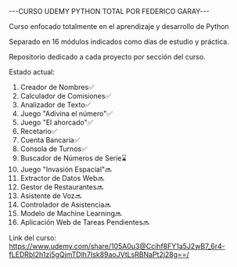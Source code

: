 ---CURSO UDEMY PYTHON TOTAL POR FEDERICO GARAY---

Curso enfocado totalmente en el aprendizaje y desarrollo de Python

Separado en 16 módulos indicados como días de estudio y práctica.

Repositorio dedicado a cada proyecto por sección del curso.

Estado actual:

1. Creador de Nombres✅
2. Calculador de Comisiones✅
3. Analizador de Texto✅
4. Juego "Adivina el número"✅
5. Juego "El ahorcado"✅
6. Recetario✅
7. Cuenta Bancaria✅
8. Consola de Turnos✅
9. Buscador de Números de Serie⌛
10. Juego "Invasión Espacial"🔜
11. Extractor de Datos Web🔜
12. Gestor de Restaurantes🔜
13. Asistente de Voz🔜
14. Controlador de Asistencia🔜
15. Modelo de Machine Learning🔜
16. Aplicación Web de Tareas Pendientes🔜

Link del curso: https://www.udemy.com/share/105A0u3@Ccihf8FY1a5J2wB7_6r4-fLEDRbI2h1zi5gQjmTDlh7Isk89aoJVtLsRBNaPt2j28g==/
